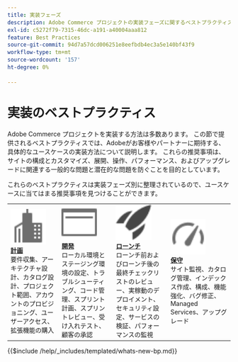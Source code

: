 ```yaml
---
title: 実装フェーズ
description: Adobe Commerce プロジェクトの実装フェーズに関するベストプラクティスについて説明します。
exl-id: c5272f79-7315-46dc-a191-a40004aaa812
feature: Best Practices
source-git-commit: 94d7a57dcd006251e8eefbdb4ec3a5e140bf43f9
workflow-type: tm+mt
source-wordcount: '157'
ht-degree: 0%

---
```


# 実装のベストプラクティス

Adobe Commerce プロジェクトを実装する方法は多数あります。 この節で提供されるベストプラクティスでは、Adobeがお客様やパートナーに期待する、具体的なユースケースの実装方法について説明します。 これらの推奨事項は、サイトの構成とカスタマイズ、展開、操作、パフォーマンス、およびアップグレードに関連する一般的な問題と潜在的な問題を防ぐことを目的としています。

これらのベストプラクティスは実装フェーズ別に整理されているので、ユースケースに当てはまる推奨事項を見つけることができます。

<table style="table-layout:fixed">
<tr>
  <td>
    <a href="planning/overview.md">
    <img alt="計画" src="../../assets/icons/enterprise.svg" width="80" height="80"/>
    </a>
    <div>
    <a href="planning/overview.md"><strong>計画</strong></a>
    </div>
    要件収集、アーキテクチャ設計、カタログ設計、プロジェクト範囲、アカウントのプロビジョニング、ユーザーアクセス、拡張機能の購入
    <br>
  </td>
  <td>
    <a href="development/overview.md">
      <img alt="開発" src="../../assets/icons/page-rule.svg" width="80" height="80">
    </a>
    <div>
    <a href="development/overview.md"><strong>開発</strong></a>
    </div>
    ローカル環境とステージング環境の設定、トラブルシューティング、コード管理、スプリント計画、スプリントレビュー、受け入れテスト、顧客の承認
    <br>
  </td>
  <td>
    <a href="launch/overview.md">
      <img alt="ローンチ" src="../../assets/icons/launch.svg" width="80" height="80">
    </a>
    <div>
    <a href="launch/overview.md"><strong>ローンチ</strong></a>
    </div>
    ローンチ前およびローンチ後の最終チェックリストのレビュー、実稼動のデプロイメント、セキュリティ設定、サービスの検証、パフォーマンスの監視  
    <br>
  </td>
  <td>
    <a href="maintenance/overview.md">
      <img alt="保守" src="../../assets/icons/gauge.svg" width="80" height="80">
    </a>
    <div>
    <a href="maintenance/overview.md"><strong>保守</strong></a>
    </div>
    サイト監視、カタログ管理、インデックス作成、構成、機能強化、バグ修正、Managed Services、アップグレード   
    <br>
  </td>
</tr>
</table>

{{$include /help/_includes/templated/whats-new-bp.md}}
